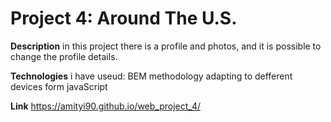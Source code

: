 # Project 4: Around The U.S.


**Description**
in this project there is a profile and photos, and it is possible to change the profile details.

**Technologies**
i have useud:
BEM methodology
adapting to defferent devices
form
javaScript


**Link**
https://amityi90.github.io/web_project_4/
